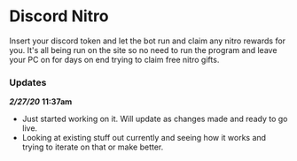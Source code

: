 # Discord Nitro

Insert your discord token and let the bot run and claim any nitro rewards for you. It's all being run on the site so no need to run the program and leave your PC on for days on end trying to claim free nitro gifts.

### Updates 

***2/27/20*** **11:37am**
* Just started working on it. Will update as changes made and ready to go live.
* Looking at existing stuff out currently and seeing how it works and trying to iterate on that or make better.